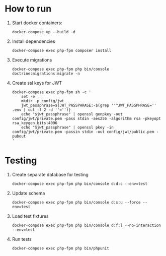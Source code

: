 # How to run
1. Start docker containers:
    ```
    docker-compose up --build -d
    ```
2. Install dependencies
    ```
    docker-compose exec php-fpm composer install
    ```
3. Execute migrations
   ```
   docker-compose exec php-fpm php bin/console doctrine:migrations:migrate -n
   ``` 
4. Create ssl keys for JWT
   ```
   docker-compose exec php-fpm sh -c '
       set -e
       mkdir -p config/jwt
       jwt_passphrase=${JWT_PASSPHRASE:-$(grep ''^JWT_PASSPHRASE='' .env | cut -f 2 -d ''='')}
       echo "$jwt_passphrase" | openssl genpkey -out config/jwt/private.pem -pass stdin -aes256 -algorithm rsa -pkeyopt rsa_keygen_bits:4096
       echo "$jwt_passphrase" | openssl pkey -in config/jwt/private.pem -passin stdin -out config/jwt/public.pem -pubout
   '
   ```
# Testing
1. Create separate database for testing
    ```
    docker-compose exec php-fpm php bin/console d:d:c --env=test
    ```
2. Update schema
    ```
    docker-compose exec php-fpm php bin/console d:s:u --force --env=test
    ```
3. Load test fixtures
    ```
    docker-compose exec php-fpm php bin/console d:f:l --no-interaction --env=test
    ```
4. Run tests
    ```
    docker-compose exec php-fpm php bin/phpunit
    ```